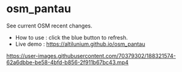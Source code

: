 # osm_pantau
See current OSM recent changes.

* How to use  : click the blue button to refresh.
* Live demo : https://altilunium.github.io/osm_pantau

https://user-images.githubusercontent.com/70379302/188321574-62a6dbbe-be58-4bfd-b856-2f911b67bc43.mp4

